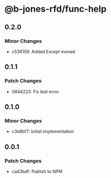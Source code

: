 # @b-jones-rfd/func-help

## 0.2.0

### Minor Changes

- c536156: Added Except monad

## 0.1.1

### Patch Changes

- 0644223: Fix test error

## 0.1.0

### Minor Changes

- c3e8bf7: Initial implementation

## 0.0.1

### Patch Changes

- ca43bdf: Publish to NPM
